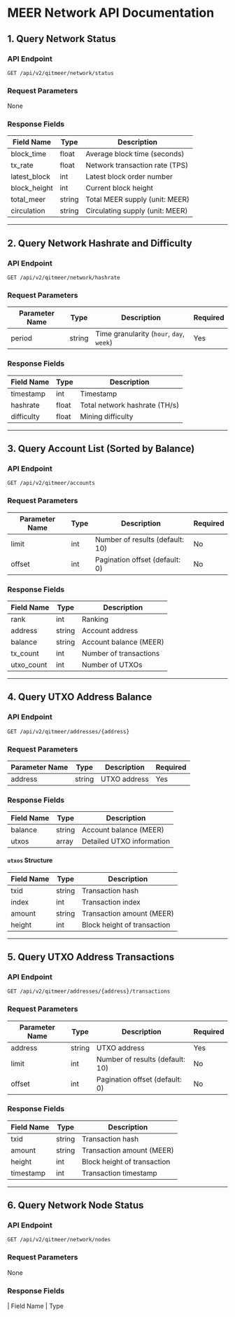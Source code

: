 # MEER Network API Documentation

## 1. Query Network Status

### API Endpoint
`GET /api/v2/qitmeer/network/status`

### Request Parameters
None

### Response Fields
| Field Name    | Type   | Description                     |
|--------------|--------|---------------------------------|
| block_time   | float  | Average block time (seconds)    |
| tx_rate      | float  | Network transaction rate (TPS)  |
| latest_block | int    | Latest block order number       |
| block_height | int    | Current block height           |
| total_meer   | string | Total MEER supply (unit: MEER) |
| circulation  | string | Circulating supply (unit: MEER) |

---

## 2. Query Network Hashrate and Difficulty

### API Endpoint
`GET /api/v2/qitmeer/network/hashrate`

### Request Parameters
| Parameter Name | Type   | Description                           | Required |
|---------------|--------|--------------------------------------|----------|
| period        | string | Time granularity (`hour`, `day`, `week`) | Yes      |

### Response Fields
| Field Name   | Type   | Description                |
|-------------|--------|----------------------------|
| timestamp   | int    | Timestamp                  |
| hashrate    | float  | Total network hashrate (TH/s) |
| difficulty  | float  | Mining difficulty          |

---

## 3. Query Account List (Sorted by Balance)

### API Endpoint
`GET /api/v2/qitmeer/accounts`

### Request Parameters
| Parameter Name | Type  | Description             | Required |
|---------------|------|------------------------|----------|
| limit         | int  | Number of results (default: 10) | No       |
| offset        | int  | Pagination offset (default: 0) | No       |

### Response Fields
| Field Name   | Type   | Description              |
|-------------|--------|--------------------------|
| rank        | int    | Ranking                   |
| address     | string | Account address           |
| balance     | string | Account balance (MEER)    |
| tx_count    | int    | Number of transactions    |
| utxo_count  | int    | Number of UTXOs           |

---

## 4. Query UTXO Address Balance

### API Endpoint
`GET /api/v2/qitmeer/addresses/{address}`

### Request Parameters
| Parameter Name | Type   | Description       | Required |
|---------------|--------|------------------|----------|
| address       | string | UTXO address      | Yes      |

### Response Fields
| Field Name | Type   | Description                 |
|-----------|--------|-----------------------------|
| balance   | string | Account balance (MEER)      |
| utxos     | array  | Detailed UTXO information   |

#### `utxos` Structure
| Field Name | Type   | Description                   |
|-----------|--------|------------------------------|
| txid      | string | Transaction hash             |
| index     | int    | Transaction index            |
| amount    | string | Transaction amount (MEER)    |
| height    | int    | Block height of transaction  |

---

## 5. Query UTXO Address Transactions

### API Endpoint
`GET /api/v2/qitmeer/addresses/{address}/transactions`

### Request Parameters
| Parameter Name | Type   | Description             | Required |
|---------------|--------|------------------------|----------|
| address       | string | UTXO address            | Yes      |
| limit         | int    | Number of results (default: 10) | No  |
| offset        | int    | Pagination offset (default: 0) | No  |

### Response Fields
| Field Name | Type   | Description                  |
|-----------|--------|------------------------------|
| txid      | string | Transaction hash             |
| amount    | string | Transaction amount (MEER)    |
| height    | int    | Block height of transaction  |
| timestamp | int    | Transaction timestamp        |

---

## 6. Query Network Node Status

### API Endpoint
`GET /api/v2/qitmeer/network/nodes`

### Request Parameters
None

### Response Fields
| Field Name     | Type
